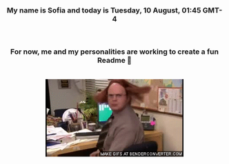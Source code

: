 


<div align="center">
<h3 >My name is Sofia and today is Tuesday, 10 August, 01:45 GMT-4</h3><br>
<h3 >For now, me and my personalities are working to create a fun Readme 👋
</h3><br>
<img src='img/dwight.gif' alt='working...'/>
</div>
